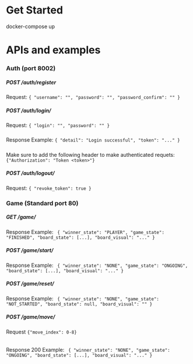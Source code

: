 # Get Started
docker-compose up

# APIs and examples

### Auth (port 8002)
##### POST /auth/register
Request: `{
    "username": "",
    "password": "",
    "password_confirm": ""
}`

##### POST /auth/login/
Request: `{
    "login": "",
    "password": ""
}`

#####
Response Example: `{
    "detail": "Login successful",
    "token": "..."
}`
#####
Make sure to add the following header to make authenticated requets: `{"Authorization": "Token <token>"}`


##### POST /auth/logout/
Request: `{
    "revoke_token": true
}`

### Game (Standard port 80)
##### GET /game/
Response Example: `
{
    "winner_state": "PLAYER",
    "game_state": "FINISHED",
    "board_state": [...],
    "board_visual": "..."
}`

##### POST /game/start/
Response Example: `
{
    "winner_state": "NONE",
    "game_state": "ONGOING",
    "board_state": [...],
    "board_visual": "..."
}`


##### POST /game/reset/
Response Example: `
{
    "winner_state": "NONE",
    "game_state": "NOT_STARTED",
    "board_state": null,
    "board_visual": ""
}`

##### POST /game/move/
Request `{"move_index": 0-8}`
######
 Response 200 Example: `
{
    "winner_state": "NONE",
    "game_state": "ONGOING",
    "board_state": [...],
    "board_visual": "..."
}`
